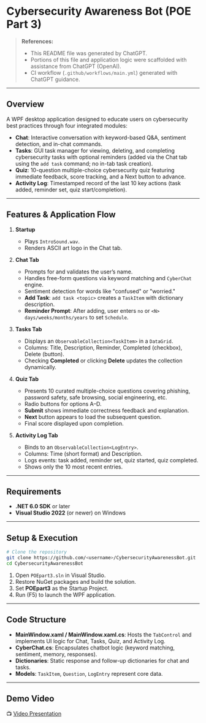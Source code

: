 # Cybersecurity Awareness Bot (POE Part 3)

> **References:**
>
> * This README file was generated by ChatGPT.
> * Portions of this file and application logic were scaffolded with assistance from ChatGPT (OpenAI).
> * CI workflow (`.github/workflows/main.yml`) generated with ChatGPT guidance.

---

## Overview

A WPF desktop application designed to educate users on cybersecurity best practices through four integrated modules:

* **Chat**: Interactive conversation with keyword-based Q\&A, sentiment detection, and in-chat commands.
* **Tasks**: GUI task manager for viewing, deleting, and completing cybersecurity tasks with optional reminders (added via the Chat tab using the `add task` command; no in-tab task creation).
* **Quiz**: 10-question multiple-choice cybersecurity quiz featuring immediate feedback, score tracking, and a Next button to advance.
* **Activity Log**: Timestamped record of the last 10 key actions (task added, reminder set, quiz start/completion).

---

## Features & Application Flow

1. **Startup**

   * Plays `IntroSound.wav`.
   * Renders ASCII art logo in the Chat tab.

2. **Chat Tab**

   * Prompts for and validates the user’s name.
   * Handles free-form questions via keyword matching and `CyberChat` engine.
   * Sentiment detection for words like "confused" or "worried."
   * **Add Task**: `add task <topic>` creates a `TaskItem` with dictionary description.
   * **Reminder Prompt**: After adding, user enters `no` or `<N> days/weeks/months/years` to set `Schedule`.

3. **Tasks Tab**

   * Displays an `ObservableCollection<TaskItem>` in a `DataGrid`.
   * Columns: Title, Description, Reminder, Completed (checkbox), Delete (button).
   * Checking **Completed** or clicking **Delete** updates the collection dynamically.

4. **Quiz Tab**

   * Presents 10 curated multiple-choice questions covering phishing, password safety, safe browsing, social engineering, etc.
   * Radio buttons for options A–D.
   * **Submit** shows immediate correctness feedback and explanation.
   * **Next** button appears to load the subsequent question.
   * Final score displayed upon completion.

5. **Activity Log Tab**

   * Binds to an `ObservableCollection<LogEntry>`.
   * Columns: Time (short format) and Description.
   * Logs events: task added, reminder set, quiz started, quiz completed.
   * Shows only the 10 most recent entries.

---

## Requirements

* **.NET 6.0 SDK** or later
* **Visual Studio 2022** (or newer) on Windows

---

## Setup & Execution

```bash
# Clone the repository
git clone https://github.com/<username>/CybersecurityAwarenessBot.git
cd CybersecurityAwarenessBot
```

1. Open `POEpart3.sln` in Visual Studio.
2. Restore NuGet packages and build the solution.
3. Set **POEpart3** as the Startup Project.
4. Run (F5) to launch the WPF application.

---

## Code Structure

* **MainWindow\.xaml / MainWindow\.xaml.cs**: Hosts the `TabControl` and implements UI logic for Chat, Tasks, Quiz, and Activity Log.
* **CyberChat.cs**: Encapsulates chatbot logic (keyword matching, sentiment, memory, responses).
* **Dictionaries**: Static response and follow-up dictionaries for chat and tasks.
* **Models**: `TaskItem`, `Question`, `LogEntry` represent core data.

---



## Demo Video

📺 [Video Presentation](https://youtu.be/IL3Xvdfpg6c)




